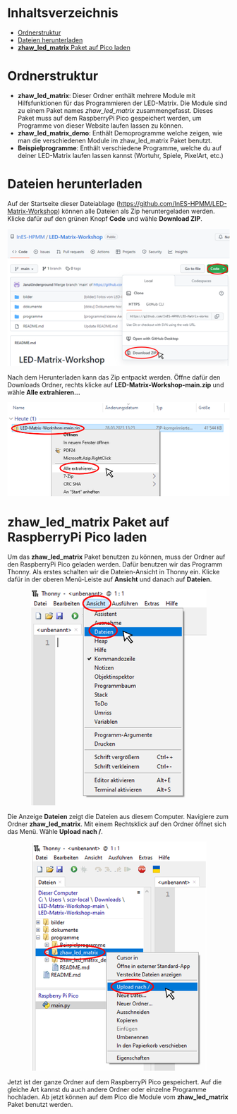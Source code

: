# Inhaltsverzeichnis
- [Ordnerstruktur](#ordnerstruktur)
- [Dateien herunterladen](#dateien-herunterladen)
- [**zhaw_led_matrix** Paket auf Pico laden](#paket-auf-pico)

<a name="#ordnerstruktur"></a>
# Ordnerstruktur
- **zhaw_led_matrix**: Dieser Ordner enthält mehrere Module mit Hilfsfunktionen für das Programmieren der LED-Matrix. Die Module sind zu einem Paket names *zhaw_led_matrix* zusammengefasst. Dieses Paket muss auf dem RaspberryPi Pico gespeichert werden, um Programme von dieser Website laufen lassen zu können.
- **zhaw_led_matrix_demo**: Enthält Demoprogramme welche zeigen, wie man die verschiedenen Module im zhaw_led_matrix Paket benutzt.
- **Beispielprogramme**: Enthält verschiedene Programme, welche du auf deiner LED-Matrix laufen lassen kannst (Wortuhr, Spiele, PixelArt, etc.)

<a name="#dateien-herunterladen"></a>
# Dateien herunterladen
Auf der Startseite dieser Dateiablage (https://github.com/InES-HPMM/LED-Matrix-Workshop) können alle Dateien als Zip heruntergeladen werden. Klicke dafür auf den grünen Knopf **Code** und wähle **Download ZIP**.

<p align="center">
<img src="../bilder/dateien_herunterladen.png" width="600">
</p>

Nach dem Herunterladen kann das Zip entpackt werden. Öffne dafür den Downloads Ordner, rechts klicke auf **LED-Matrix-Workshop-main.zip** und wähle **Alle extrahieren...**

<p align="center">
<img src="../bilder/dateien_entzippen.png" width="600">
</p>

<a name="#paket-auf-pico"></a>
# **zhaw_led_matrix** Paket auf RaspberryPi Pico laden
Um das **zhaw_led_matrix** Paket benutzen zu können, muss der Ordner auf den RaspberryPi Pico geladen werden. Dafür benutzen wir das Programm Thonny. Als erstes schalten wir die Dateien-Ansicht in Thonny ein. Klicke dafür in der oberen Menü-Leiste auf **Ansicht** und danach auf **Dateien**.

<p align="center">
<img src="../bilder/thonny_ansicht_dateien.png" width="400">
</p>

Die Anzeige **Dateien** zeigt die Dateien aus diesem Computer. Navigiere zum Ordner **zhaw_led_matrix**. Mit einem Rechtsklick auf den Ordner öffnet sich das Menü. Wähle **Upload nach /**. 
<p align="center">
<img src="../bilder/thonny_ordner_hochladen.png" width="400">
</p>

Jetzt ist der ganze Ordner auf dem RaspberryPi Pico gespeichert. Auf die gleiche Art kannst du auch andere Ordner oder einzelne Programme hochladen. Ab jetzt können auf dem Pico die Module vom **zhaw_led_matrix** Paket benutzt werden.
